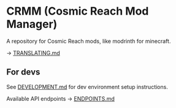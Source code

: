 # CRMM (Cosmic Reach Mod Manager)
A repository for Cosmic Reach mods, like modrinth for minecraft.

-> [TRANSLATING.md](/apps/frontend/TRANSLATING.md)

## For devs
See [DEVELOPMENT.md](/DEVELOPMENT.md) for dev environment setup instructions.

Available API endpoints -> [ENDPOINTS.md](/ENDPOINTS.md)
